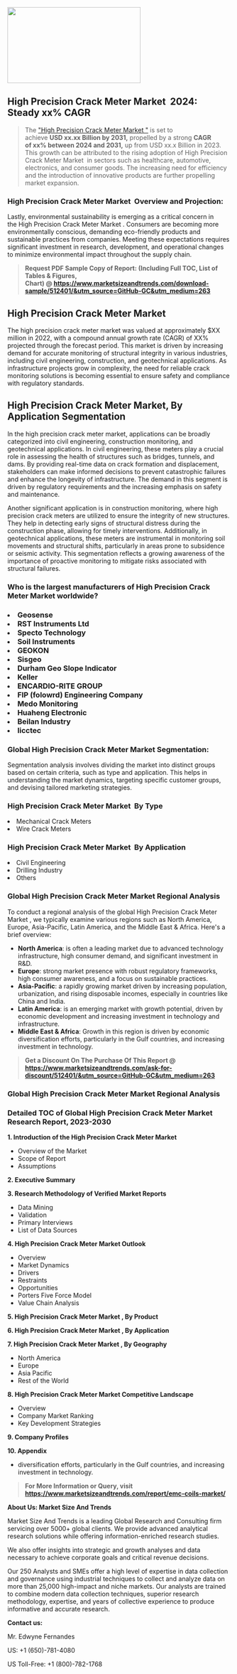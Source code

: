 <p><img class="alignnone size-medium wp-image-20088" src="https://ffe5etoiles.com/wp-content/uploads/2024/12/MST1-300x171.png" alt="" width="300" height="171" /></p><h2 id="ember46" class="ember-view reader-text-block__heading-2">High Precision Crack Meter Market &nbsp;2024: Steady&nbsp;xx% CAGR</h2><blockquote id="ember47" class="ember-view reader-text-block__blockquote">The&nbsp;<a class="app-aware-link " href="https://www.marketsizeandtrends.com/download-sample/512401/&utm_source=GitHub-GC&utm_medium=263" target="_blank" data-test-app-aware-link="">"High Precision Crack Meter Market "</a>&nbsp;is set to achieve&nbsp;<strong>USD&nbsp;xx.xx&nbsp;Billion by 2031,</strong>&nbsp;propelled by a strong&nbsp;<strong>CAGR of&nbsp;xx% between 2024 and 2031,</strong>&nbsp;up from USD xx.x Billion in 2023. This growth can be attributed to the rising adoption of&nbsp;High Precision Crack Meter Market &nbsp;in sectors such as healthcare, automotive, electronics, and consumer goods. The increasing need for efficiency and the introduction of innovative products are further propelling market expansion.</blockquote><h3 id="ember48" class="ember-view reader-text-block__heading-3">High Precision Crack Meter Market &nbsp;Overview and Projection:</h3><p id="ember49" class="ember-view reader-text-block__paragraph">Lastly, environmental sustainability is emerging as a critical concern in the&nbsp;High Precision Crack Meter Market . Consumers are becoming more environmentally conscious, demanding eco-friendly products and sustainable practices from companies. Meeting these expectations requires significant investment in research, development, and operational changes to minimize environmental impact throughout the supply chain.</p><blockquote id="ember50" class="ember-view reader-text-block__blockquote"><strong>Request PDF Sample Copy of Report: (Including Full TOC, List of Tables &amp; Figures, Chart)&nbsp;@&nbsp;<strong><a href="https://www.marketsizeandtrends.com/download-sample/512401/&utm_source=GitHub-GC&utm_medium=263" target="_blank">https://www.marketsizeandtrends.com/download-sample/512401/&utm_source=GitHub-GC&utm_medium=263</a></strong></strong></blockquote><h3 class=""> <h2>High Precision Crack Meter Market</h2><p>The high precision crack meter market was valued at approximately $XX million in 2022, with a compound annual growth rate (CAGR) of XX% projected through the forecast period. This market is driven by increasing demand for accurate monitoring of structural integrity in various industries, including civil engineering, construction, and geotechnical applications. As infrastructure projects grow in complexity, the need for reliable crack monitoring solutions is becoming essential to ensure safety and compliance with regulatory standards.</p><h2>High Precision Crack Meter Market, By Application Segmentation</h2><p>In the high precision crack meter market, applications can be broadly categorized into civil engineering, construction monitoring, and geotechnical applications. In civil engineering, these meters play a crucial role in assessing the health of structures such as bridges, tunnels, and dams. By providing real-time data on crack formation and displacement, stakeholders can make informed decisions to prevent catastrophic failures and enhance the longevity of infrastructure. The demand in this segment is driven by regulatory requirements and the increasing emphasis on safety and maintenance.</p><p>Another significant application is in construction monitoring, where high precision crack meters are utilized to ensure the integrity of new structures. They help in detecting early signs of structural distress during the construction phase, allowing for timely interventions. Additionally, in geotechnical applications, these meters are instrumental in monitoring soil movements and structural shifts, particularly in areas prone to subsidence or seismic activity. This segmentation reflects a growing awareness of the importance of proactive monitoring to mitigate risks associated with structural failures.</p></h3><h3 id="" class="">Who is the largest manufacturers of&nbsp;High Precision Crack Meter Market worldwide?</h3><h3 class=""></Li><Li>Geosense</Li><Li> RST Instruments Ltd</Li><Li> Specto Technology</Li><Li> Soil Instruments</Li><Li> GEOKON</Li><Li> Sisgeo</Li><Li> Durham Geo Slope Indicator</Li><Li> Keller</Li><Li> ENCARDIO-RITE GROUP</Li><Li> FIP (folowrd) Engineering Company</Li><Li> Medo Monitoring</Li><Li> Huaheng Electronic</Li><Li> Beilan Industry</Li><Li> Iicctec</h3><h3 id="ember53" class="ember-view reader-text-block__heading-3">Global&nbsp;High Precision Crack Meter Market Segmentation:</h3><p id="ember54" class="ember-view reader-text-block__paragraph">Segmentation analysis involves dividing the market into distinct groups based on certain criteria, such as type and application. This helps in understanding the market dynamics, targeting specific customer groups, and devising tailored marketing strategies.</p><h3 id="" class="">High Precision Crack Meter Market &nbsp;By Type</h3><p></Li><Li>Mechanical Crack Meters</Li><Li> Wire Crack Meters</p><h3 id="" class="">High Precision Crack Meter Market &nbsp;By Application</h3><p class=""></Li><Li>Civil Engineering</Li><Li> Drilling Industry</Li><Li> Others</p><h3 id="ember62" class="ember-view reader-text-block__heading-3">Global High Precision Crack Meter Market Regional Analysis</h3><p id="ember63" class="ember-view reader-text-block__paragraph">To conduct a regional analysis of the global High Precision Crack Meter Market , we typically examine various regions such as North America, Europe, Asia-Pacific, Latin America, and the Middle East &amp; Africa. Here's a brief overview:</p><ul><li><strong>North America</strong>: is often a leading market due to advanced technology infrastructure, high consumer demand, and significant investment in R&amp;D.</li><li><strong>Europe</strong>: strong market presence with robust regulatory frameworks, high consumer awareness, and a focus on sustainable practices.</li><li><strong>Asia-Pacific</strong>: a rapidly growing market driven by increasing population, urbanization, and rising disposable incomes, especially in countries like China and India.</li><li><strong>Latin America</strong>: is an emerging market with growth potential, driven by economic development and increasing investment in technology and infrastructure.</li><li><strong>Middle East &amp; Africa</strong>: Growth in this region is driven by economic diversification efforts, particularly in the Gulf countries, and increasing investment in technology.</li></ul><blockquote id="ember61" class="ember-view reader-text-block__blockquote"><strong>Get a Discount On The Purchase Of This Report @ <strong><a href="https://html-cleaner.com/" target="">https://www.marketsizeandtrends.com/ask-for-discount/512401/&utm_source=GitHub-GC&utm_medium=263</a></strong></strong></blockquote><h3 id="ember62" class="ember-view reader-text-block__heading-3">Global High Precision Crack Meter Market Regional Analysis</h3><h3 id="" class="">Detailed TOC of Global High Precision Crack Meter Market Research Report, 2023-2030</h3><p id="" class=""><strong>1. Introduction of the High Precision Crack Meter Market </strong></p><ul><li>Overview of the Market</li><li>Scope of Report</li><li>Assumptions</li></ul><p id="" class=""><strong>2. Executive Summary</strong></p><p id="" class=""><strong>3. Research Methodology of Verified Market Reports</strong></p><ul><li>Data Mining</li><li>Validation</li><li>Primary Interviews</li><li>List of Data Sources</li></ul><p id="" class=""><strong>4. High Precision Crack Meter Market Outlook</strong></p><ul><li>Overview</li><li>Market Dynamics</li><li>Drivers</li><li>Restraints</li><li>Opportunities</li><li>Porters Five Force Model</li><li>Value Chain Analysis</li></ul><p id="" class=""><strong>5. High Precision Crack Meter Market , By Product</strong></p><p id="" class=""><strong>6. High Precision Crack Meter Market , By Application</strong></p><p id="" class=""><strong>7. High Precision Crack Meter Market , By Geography</strong></p><ul><li>North America</li><li>Europe</li><li>Asia Pacific</li><li>Rest of the World</li></ul><p id="" class=""><strong>8. High Precision Crack Meter Market Competitive Landscape</strong></p><ul><li>Overview</li><li>Company Market Ranking</li><li>Key Development Strategies</li></ul><p id="" class=""><strong>9. Company Profiles</strong></p><p id="" class=""><strong>10. Appendix</strong></p><ul><li>diversification efforts, particularly in the Gulf countries, and increasing investment in technology.</li></ul><blockquote id="ember65" class="ember-view reader-text-block__blockquote"><strong>For More Information or Query, visit <strong><strong><a href="https://html-cleaner.com/" target="">https://www.marketsizeandtrends.com/report/emc-coils-market/</a></strong></strong></strong></blockquote><p id="" class=""><strong>About Us: Market Size And Trends</strong></p><p id="" class="">Market Size And Trends is a leading Global Research and Consulting firm servicing over 5000+ global clients. We provide advanced analytical research solutions while offering information-enriched research studies.</p><p id="" class="">We also offer insights into strategic and growth analyses and data necessary to achieve corporate goals and critical revenue decisions.</p><p id="" class="">Our 250 Analysts and SMEs offer a high level of expertise in data collection and governance using industrial techniques to collect and analyze data on more than 25,000 high-impact and niche markets. Our analysts are trained to combine modern data collection techniques, superior research methodology, expertise, and years of collective experience to produce informative and accurate research.</p><p id="" class=""><strong>Contact us:</strong></p><p id="" class="">Mr. Edwyne Fernandes</p><p id="" class="">US: +1 (650)-781-4080</p><p id="" class="">US Toll-Free: +1 (800)-782-1768</p>
